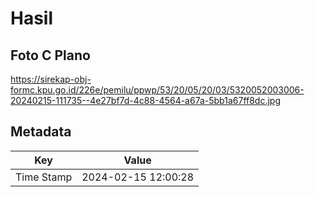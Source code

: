 # Hasil

## Foto C Plano

https://sirekap-obj-formc.kpu.go.id/226e/pemilu/ppwp/53/20/05/20/03/5320052003006-20240215-111735--4e27bf7d-4c88-4564-a67a-5bb1a67ff8dc.jpg


## Metadata

| Key        | Value               |
| ---------- | ------------------- |
| Time Stamp | 2024-02-15 12:00:28 |



